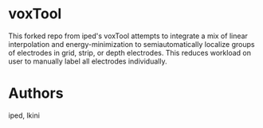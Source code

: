 # voxTool
This forked repo from iped's voxTool attempts to integrate a mix of linear interpolation and energy-minimization to semiautomatically localize groups of electrodes in grid, strip, or depth electrodes. This reduces workload on user to manually label all electrodes individually.

# Authors
iped, lkini
